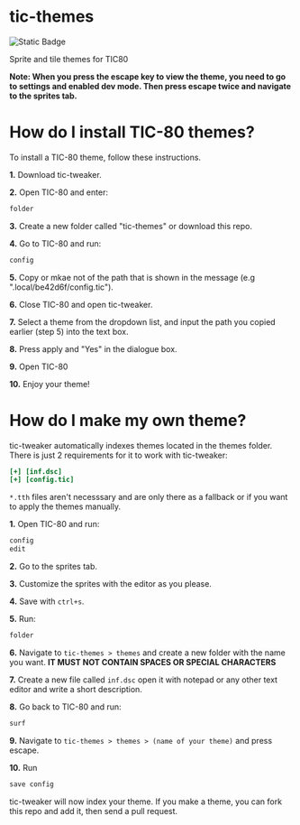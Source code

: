 # tic-themes
![Static Badge](https://img.shields.io/badge/pdfe:_a66d6f81.6f46.4a05.9cca.6551be820a0c-ff7070)


Sprite and tile themes for TIC80

**Note: When you press the escape key to view the theme, you need to go to settings and enabled dev mode. Then press escape twice and navigate to the sprites tab.**

# How do I install TIC-80 themes?
To install a TIC-80 theme, follow these instructions.

**1.** Download tic-tweaker.

**2.** Open TIC-80 and enter:
```cmd
folder
```

**3.** Create a new folder called "tic-themes" or download this repo.

**4.** Go to TIC-80 and run:
```cmd
config
```
**5.** Copy or mkae not of the path that is shown in the message (e.g ".local/be42d6f/config.tic").

**6.** Close TIC-80 and open tic-tweaker.

**7.** Select a theme from the dropdown list, and input the path you copied earlier (step 5) into the text box.

**8.** Press apply and "Yes" in the dialogue box.

**9.** Open TIC-80

**10.** Enjoy your theme!

# How do I make my own theme?
tic-tweaker automatically indexes themes located in the themes folder. There is just 2 requirements for it to work with tic-tweaker:
```ini
[+] [inf.dsc]
[+] [config.tic]
```
`*.tth` files aren't necesssary and are only there as a fallback or if you want to apply the themes manually.

**1.** Open TIC-80 and run:
```cmd
config
edit
```

**2.** Go to the sprites tab.

**3.** Customize the sprites with the editor as you please.

**4.** Save with `ctrl+s`.

**5.** Run:
```cmd
folder
```

**6.** Navigate to `tic-themes > themes` and create a new folder with the name you want. **IT MUST NOT CONTAIN SPACES OR SPECIAL CHARACTERS**

**7.** Create a new file called `inf.dsc` open it with notepad or any other text editor and write a short description.

**8.** Go back to TIC-80 and run:
```cmd
surf
```
**9.** Navigate to `tic-themes > themes > (name of your theme)` and press escape.

**10.** Run
```cmd
save config
```

tic-tweaker will now index your theme. If you make a theme, you can fork this repo and add it, then send a pull request.
